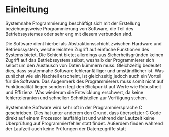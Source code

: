 # Einleitung #

Systemnahe Programmierung beschäftigt sich mit der Erstellung beziehungsweise Programmierung von Software, die Teil des Betriebssystemes oder sehr eng mit diesem verbunden sind.

Die Software dient hierbei als Abstraktionsschicht zwischen Hardware und Betriebssystem, welche leichten Zugriff auf einfache Funktionen des Systems bietet. 
Die Schicht bietet allerdings aus Sicherheitsgründen keinen Zugriff auf das Betriebssystem selbst, weshalb der Programmierer sich selbst um den Austausch von Daten kümmern muss. Gleichzeitig bedeutet dies, dass systemnahe Software fehleranfälliger und umständlicher ist. Was zunächst wie ein Nachteil erscheint, ist gleichzeitig jedoch auch ein Vorteil für die Software. Das Augenmerk des Programmierers muss somit nicht auf Funktionalität liegen sondern legt den Blickpunkt auf Werte wie Robustheit und Effizienz. 
Was wiederum die Entwicklung erschwert, da keine fehlertoleranten und schnellen Schnittstellen zur Verfügung stehen.

Systemnahe Software wird sehr oft in der Programmiersprache C geschrieben. Dies hat unter anderem den Grund, dass übersetzter C Code direkt auf einem Prozessor lauffähig ist und während der Laufzeit keine Überprüfung auf Programmierfehler statt findet. Außerdem finden während der Laufzeit auch keine Prüfungen der Datenzugriffe statt
